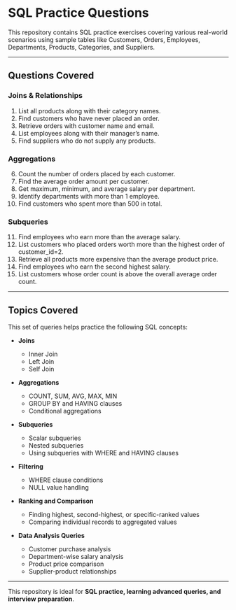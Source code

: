# SQL Practice Questions

This repository contains SQL practice exercises covering various real-world scenarios using sample tables like Customers, Orders, Employees, Departments, Products, Categories, and Suppliers.

---

## Questions Covered

### Joins & Relationships
1. List all products along with their category names.
2. Find customers who have never placed an order.
3. Retrieve orders with customer name and email.
4. List employees along with their manager’s name.
5. Find suppliers who do not supply any products.

### Aggregations
6. Count the number of orders placed by each customer.
7. Find the average order amount per customer.
8. Get maximum, minimum, and average salary per department.
9. Identify departments with more than 1 employee.
10. Find customers who spent more than 500 in total.

### Subqueries
11. Find employees who earn more than the average salary.
12. List customers who placed orders worth more than the highest order of customer_id=2.
13. Retrieve all products more expensive than the average product price.
14. Find employees who earn the second highest salary.
15. List customers whose order count is above the overall average order count.

---

## Topics Covered

This set of queries helps practice the following SQL concepts:

- **Joins**
  - Inner Join
  - Left Join
  - Self Join

- **Aggregations**
  - COUNT, SUM, AVG, MAX, MIN
  - GROUP BY and HAVING clauses
  - Conditional aggregations

- **Subqueries**
  - Scalar subqueries
  - Nested subqueries
  - Using subqueries with WHERE and HAVING clauses

- **Filtering**
  - WHERE clause conditions
  - NULL value handling

- **Ranking and Comparison**
  - Finding highest, second-highest, or specific-ranked values
  - Comparing individual records to aggregated values

- **Data Analysis Queries**
  - Customer purchase analysis
  - Department-wise salary analysis
  - Product price comparison
  - Supplier-product relationships

---

This repository is ideal for **SQL practice, learning advanced queries, and interview preparation**.
